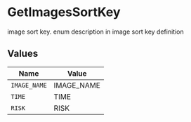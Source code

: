 # GetImagesSortKey

image sort key. enum description in image sort key definition


## Values

| Name         | Value        |
| ------------ | ------------ |
| `IMAGE_NAME` | IMAGE_NAME   |
| `TIME`       | TIME         |
| `RISK`       | RISK         |